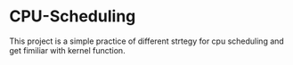 # CPU-Scheduling

This project is a simple practice of different strtegy for cpu scheduling and get fimiliar with kernel function.
